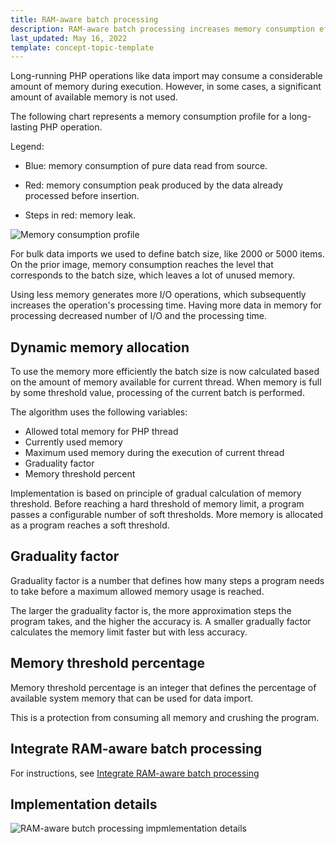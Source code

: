 ```yaml
---
title: RAM-aware batch processing
description: RAM-aware batch processing increases memory consumption efficiency for long-running operations.
last_updated: May 16, 2022
template: concept-topic-template
---
```


Long-running PHP operations like data import may consume a considerable amount of memory during execution. However, in some cases, a significant amount of available memory is not used.

The following chart represents a memory consumption profile for a long-lasting PHP operation.

Legend:

* Blue: memory consumption of pure data read from source.

* Red: memory consumption peak produced by the data already processed before insertion.

* Steps in red: memory leak.

![Memory consumption profile](https://spryker.s3.eu-central-1.amazonaws.com/docs/scos/dev/guidelines/performance-guidelines/elastic-computing/memory-consumption-profile.png)

For bulk data imports we used to define batch size, like 2000 or 5000 items. On the prior image, memory consumption reaches the level that corresponds to the batch size, which leaves a lot of  unused memory.

Using less memory generates more I/O operations, which subsequently increases the operation's processing time. Having more data in memory for processing decreased number of I/O and the processing time.

## Dynamic memory allocation

To use the memory more efficiently the batch size is now calculated based on the amount of memory available for current thread. When memory is full by some threshold value, processing of the current batch is performed.

The algorithm uses the following variables:
* Allowed total memory for PHP thread
* Currently used memory
* Maximum used memory during the execution of current thread
* Graduality factor
* Memory threshold percent

Implementation is based on principle of gradual calculation of memory threshold. Before reaching a hard threshold of memory limit, a program passes a configurable number of soft thresholds. More memory is allocated as a program reaches a soft threshold.

## Graduality factor

Graduality factor is a number that defines how many steps a program needs to take before a maximum allowed memory usage is reached.

The larger the graduality factor is, the more approximation steps the program takes, and the higher the accuracy is. A smaller gradually factor calculates the memory limit faster but with less accuracy.

## Memory threshold percentage

Memory threshold percentage is an integer that defines the percentage of available system memory that can be used for data import.

This is a protection from consuming all memory and crushing the program.

## Integrate RAM-aware batch processing

For instructions, see [Integrate RAM-aware batch processing](/docs/scos/dev/technical-enhancement-integration-guides/integrate-elastic-computing.html#integrate-ram-aware-batch-processing)

## Implementation details

![RAM-aware butch processing impmlementation details](https://confluence-connect.gliffy.net/embed/image/c0012831-d1d8-4836-abb0-fab467240363.png?utm_medium=live&utm_source=custom)
